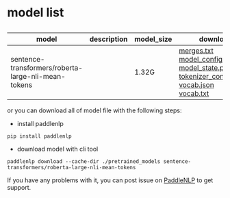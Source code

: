 #  model list

##  

| model  | description | model_size  | download         |
| --- | --- | --- | --- |
|sentence-transformers/roberta-large-nli-mean-tokens|  | 1.32G | [merges.txt](https://bj.bcebos.com/paddlenlp/models/community/sentence-transformers/roberta-large-nli-mean-tokens/merges.txt)<br>[model_config.json](https://bj.bcebos.com/paddlenlp/models/community/sentence-transformers/roberta-large-nli-mean-tokens/model_config.json)<br>[model_state.pdparams](https://bj.bcebos.com/paddlenlp/models/community/sentence-transformers/roberta-large-nli-mean-tokens/model_state.pdparams)<br>[tokenizer_config.json](https://bj.bcebos.com/paddlenlp/models/community/sentence-transformers/roberta-large-nli-mean-tokens/tokenizer_config.json)<br>[vocab.json](https://bj.bcebos.com/paddlenlp/models/community/sentence-transformers/roberta-large-nli-mean-tokens/vocab.json)<br>[vocab.txt](https://bj.bcebos.com/paddlenlp/models/community/sentence-transformers/roberta-large-nli-mean-tokens/vocab.txt) |

or you can download all of model file with the following steps:

* install paddlenlp

```shell
pip install paddlenlp
```

* download model with cli tool

```shell
paddlenlp download --cache-dir ./pretrained_models sentence-transformers/roberta-large-nli-mean-tokens
```

If you have any problems with it, you can post issue on [PaddleNLP](https://github.com/PaddlePaddle/PaddleNLP) to get support.
